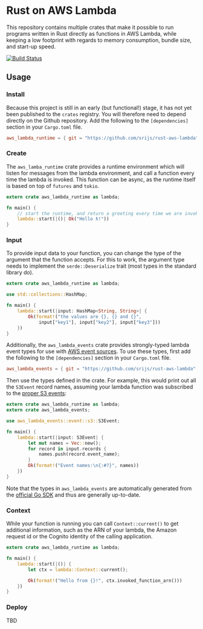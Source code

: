 # Rust on AWS Lambda

This repository contains multiple crates that make it possible to run programs written in Rust directly as functions in AWS Lambda, while keeping a low footprint with regards to memory consumption, bundle size, and start-up speed.

[![Build Status](https://travis-ci.org/srijs/rust-aws-lambda.svg?branch=master)](https://travis-ci.org/srijs/rust-aws-lambda)

## Usage

### Install

Because this project is still in an early (but functional!) stage, it has not yet been published to the `crates` registry. You will therefore need to depend directly on the Github repository. Add the following to the `[dependencies]` section in your `Cargo.toml` file.

```toml
aws_lambda_runtime = { git = "https://github.com/srijs/rust-aws-lambda" }
```

### Create

The `aws_lamba_runtime` crate provides a runtime environment which will listen for messages from the lambda environment, and call a function every time the lambda is invoked. This function can be async, as the runtime itself is based on top of `futures` and `tokio`.

```rust
extern crate aws_lambda_runtime as lambda;

fn main() {
    // start the runtime, and return a greeting every time we are invoked
    lambda::start(|()| Ok("Hello ƛ!"))
}
```

### Input

To provide input data to your function, you can change the type of the argument that the function accepts. For this to work, the argument type needs to implement the `serde::Deserialize` trait (most types in the standard library do).

```rust
extern crate aws_lambda_runtime as lambda;

use std::collections::HashMap;

fn main() {
    lambda::start(|input: HashMap<String, String>| {
        Ok(format!("the values are {}, {} and {}",
            input["key1"], input["key2"], input["key3"]))
    })
}
```

Additionally, the `aws_lambda_events` crate provides strongly-typed lambda event types for use with [AWS event sources](https://docs.aws.amazon.com/lambda/latest/dg/use-cases.html). To use these types, first add the following to the `[dependencies]` section in your `Cargo.toml` file.

```toml
aws_lambda_events = { git = "https://github.com/srijs/rust-aws-lambda" }
```

Then use the types defined in the crate. For example, this would print out all the `S3Event` record names, assuming your lambda function was subscribed to the [proper S3 events](https://docs.aws.amazon.com/lambda/latest/dg/with-s3-example.html):

```rust
extern crate aws_lambda_runtime as lambda;
extern crate aws_lambda_events;

use aws_lambda_events::event::s3::S3Event;

fn main() {
    lambda::start(|input: S3Event| {
        let mut names = Vec::new();
        for record in input.records {
            names.push(record.event_name);
        }
        Ok(format!("Event names:\n{:#?}", names))
    })
}
```

Note that the types in `aws_lambda_events` are automatically generated from the [official Go SDK](https://github.com/aws/aws-lambda-go/tree/master/events) and thus are generally up-to-date.

### Context

While your function is running you can call `Context::current()` to get additional information, such as the ARN of your lambda, the Amazon request id or the Cognito identity of the calling application.

```rust
extern crate aws_lambda_runtime as lambda;

fn main() {
    lambda::start(|()| {
        let ctx = lambda::Context::current();

        Ok(format!("Hello from {}!", ctx.invoked_function_arn()))
    })
}
```

### Deploy

TBD
